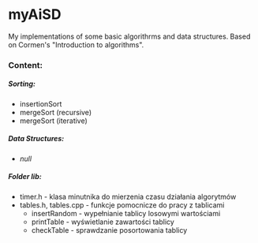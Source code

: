 # myAiSD

My implementations of some basic algorithrms and data structures.
Based on Cormen's "Introduction to algorithms".

### Content:

##### Sorting:
- insertionSort
- mergeSort (recursive)
- mergeSort (iterative)
##### Data Structures:
- *null*

##### Folder lib:
- timer.h - klasa minutnika do mierzenia czasu działania algorytmów
- tables.h, tables.cpp - funkcje pomocnicze do pracy z tablicami
	- insertRandom - wypełnianie tablicy losowymi wartościami
	- printTable - wyświetlanie zawartości tablicy
	- checkTable - sprawdzanie posortowania tablicy